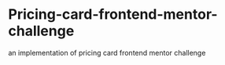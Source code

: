 # Pricing-card-frontend-mentor-challenge
an implementation of  pricing card frontend mentor challenge
